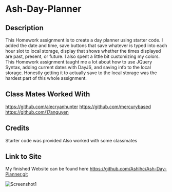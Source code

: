 # Ash-Day-Planner
## Description
This Homework assignment is to create a day planner using starter code. I added the date and time, save buttons that save whatever is typed into each hour slot to local storage, display that shows whether the times displayed are past, present, or future. I also spent a little bit customizing my colors. 
This Homework assignment taught me a lot about how to use JQuery Syntax, adding current dates with DayJS, and saving info to the local storage. Honestly getting it to actually save to the local storage was the hardest part of this whole assignment. 

## Class Mates Worked With
https://github.com/alecryanhunter
https://github.com/mercurybased
https://github.com/17anguyen

## Credits
Starter code was provided
Also worked with some classmates

## Link to Site
My finished Website can be found here
https://github.com/Ashlhc/Ash-Day-Planner.git

![Screenshot1](https://user-images.githubusercontent.com/128103621/230555469-d2186d52-23c8-4b93-be0a-a37eb5f99830.jpg)
